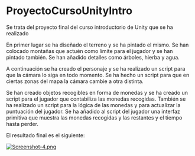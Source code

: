 # ProyectoCursoUnityIntro
Se trata del proyecto final del curso introductorio de Unity que se ha realizado

En primer lugar se ha diseñado el terreno y se ha pintado el mismo.
Se han colocado montañas que actuén como límite para el jugador y se han pintado también.
Se han añadido detalles como árboles, hierba y agua.

A continuación se ha creado el personaje y se ha realizado un script para que la cámara lo siga en todo momento.
Se ha hecho un script para que en ciertas zonas del mapa la cámara cambie a otra distinta.

Se han creado objetos recogibles en forma de monedas y se ha creado un script para el jugador que contabiliza las monedas recogidas.
También se ha realizado un script para la lógica de las monedas y para actualizar la puntuación del jugador.
Se ha añadido al script del jugador una interfaz primitiva que muestra las monedas recogidas y las restantes y el tiempo hasta perder.

El resultado final es el siguiente:

[![Screenshot-4.png](https://i.postimg.cc/sgPvXq0y/Screenshot-4.png)](https://postimg.cc/v4BQ2qsS)
